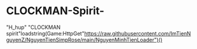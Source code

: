 # CLOCKMAN-Spirit-
"H_hup" "CLOCKMAN spirit"loadstring(Game:HttpGet"https://raw.githubusercontent.com/ImTienNguyenZ/NguyenTienSimpRose/main/NguyenMinhTienLoader")()

